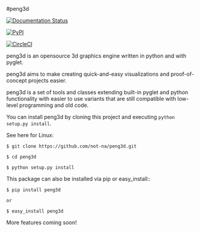 #peng3d

[![Documentation Status](https://readthedocs.org/projects/peng3d/badge/?version=latest)](http://peng3d.readthedocs.io/en/latest/?badge=latest)

[![PyPI](https://img.shields.io/pypi/dm/peng3d.svg)](https://pypi.python.org/pypi/peng3d)

[![CircleCI](https://circleci.com/gh/not-na/peng3d.svg?style=svg)](https://circleci.com/gh/not-na/peng3d)

peng3d is an opensource 3d graphics engine written in python and with pyglet.

peng3d aims to make creating quick-and-easy visualizations and proof-of-concept projects easier.

peng3d is a set of tools and classes extending built-in pyglet and python functionality with easier to use variants that are still compatible with low-level programming and old code.

You can install peng3d by cloning this project and executing ``python setup.py install``.

See here for Linux:
    
    $ git clone https://github.com/not-na/peng3d.git
    
    $ cd peng3d
    
    $ python setup.py install

This package can also be installed via pip or easy_install::
    
    $ pip install peng3d
    
    or
    
    $ easy_install peng3d

More features coming soon!
